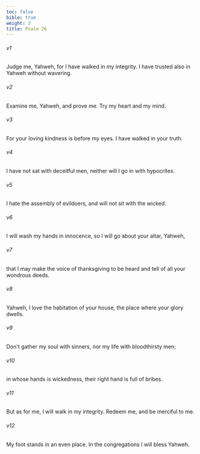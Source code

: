 ```yaml
---
toc: false
bible: true
weight: 3
title: Psalm 26
---
```




###### v1 
Judge me, Yahweh, for I have walked in my integrity. I have trusted also in Yahweh without wavering. 

###### v2 
Examine me, Yahweh, and prove me. Try my heart and my mind. 

###### v3 
For your loving kindness is before my eyes. I have walked in your truth. 

###### v4 
I have not sat with deceitful men, neither will I go in with hypocrites. 

###### v5 
I hate the assembly of evildoers, and will not sit with the wicked. 

###### v6 
I will wash my hands in innocence, so I will go about your altar, Yahweh, 

###### v7 
that I may make the voice of thanksgiving to be heard and tell of all your wondrous deeds. 

###### v8 
Yahweh, I love the habitation of your house, the place where your glory dwells. 

###### v9 
Don't gather my soul with sinners, nor my life with bloodthirsty men; 

###### v10 
in whose hands is wickedness, their right hand is full of bribes. 

###### v11 
But as for me, I will walk in my integrity. Redeem me, and be merciful to me. 

###### v12 
My foot stands in an even place. In the congregations I will bless Yahweh.
